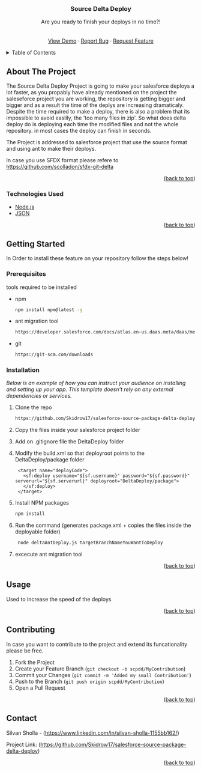 <div id="top"></div>

<!-- PROJECT LOGO -->
<br />
<div align="center">
  
  <h3 align="center">Source Delta Deploy</h3>

  <p align="center">
    Are you ready to finish your deploys in no time?!
    <br />
    <br />
    <br />
    <a href="https://github.com/Skidrow17/salesforce-source-package-delta-deploy/issues">View Demo</a>
    ·
    <a href="https://github.com/Skidrow17/salesforce-source-package-delta-deploy/issues">Report Bug</a>
    ·
    <a href="https://github.com/Skidrow17/salesforce-source-package-delta-deploy/issues">Request Feature</a>
  </p>
</div>



<!-- TABLE OF CONTENTS -->
<details>
  <summary>Table of Contents</summary>
  <ol>
    <li>
      <a href="#about-the-project">About The Project</a>
    </li>
    <li>
      <a href="#getting-started">Getting Started</a>
      <ul>
        <li><a href="#prerequisites">Prerequisites</a></li>
        <li><a href="#installation">Installation</a></li>
      </ul>
    </li>
    <li><a href="#usage">Usage</a></li>
    <li><a href="#contributing">Contributing</a></li>
    <li><a href="#contact">Contact</a></li>
  </ol>
</details>



<!-- ABOUT THE PROJECT -->
## About The Project

The Source Delta Deploy Project is going to make your salesforce deploys a lot faster, as you propably have already mentioned on the project the saleseforce project you are working, the repository is getting bigger and bigger and as a result the time of the deplys are increasing dramaticaly. Despite the time required to make a deploy, there is also a problem that its impossible to avoid easlily, the 'too many files in zip'. So what does delta deploy do is deploying each time the modified files and not the whole repository. in most cases the deploy can finish in seconds.

The Project is addressed to salesforce project that use the source format and using ant to make their deploys.

In case you use SFDX format please refere to https://github.com/scolladon/sfdx-git-delta 

<p align="right">(<a href="#top">back to top</a>)</p>



### Technologies Used

* [Node.js](https://nodejs.org/en/)
* [JSON](https://www.json.org/json-en.html)


<p align="right">(<a href="#top">back to top</a>)</p>



<!-- GETTING STARTED -->
## Getting Started

In Order to install these feature on your repository follow the steps below!

### Prerequisites

tools required to be installed

* npm
  ```sh
  npm install npm@latest -g
  ```
* ant migration tool
  ```sh
  https://developer.salesforce.com/docs/atlas.en-us.daas.meta/daas/meta_development.htm
  ```
* git
  ```sh
  https://git-scm.com/downloads
  ```
  
### Installation

_Below is an example of how you can instruct your audience on installing and setting up your app. This template doesn't rely on any external dependencies or services._

1. Clone the repo
   ```sh
   https://github.com/Skidrow17/salesforce-source-package-delta-deploy.git
   ```
2. Copy the files inside your salesforce project folder
3. Add on .gitignore file the DeltaDeploy folder
4. Modify the build.xml so that deployroot points to the DeltaDeploy/package folder
   ```
    <target name="deployCode">
      <sf:deploy username="${sf.username}" password="${sf.password}" serverurl="${sf.serverurl}" deployroot="DeltaDeploy/package">
      </sf:deploy>
    </target>
    ```

5. Install NPM packages
   ```sh
   npm install
   ```
6. Run the command (generates package.xml + copies the files inside the deployable folder)
   ```sh 
    node deltaAntDeploy.js targetBranchNameYouWantToDeploy
   ```
7. excecute ant migration tool 
   
<p align="right">(<a href="#top">back to top</a>)</p>



<!-- USAGE EXAMPLES -->
## Usage

Used to increase the speed of the deploys

<p align="right">(<a href="#top">back to top</a>)</p>


<!-- CONTRIBUTING -->
## Contributing

In case you want to contribute to the project and extend its funcationality please be free.

1. Fork the Project
2. Create your Feature Branch (`git checkout -b scpdd/MyContribution`)
3. Commit your Changes (`git commit -m 'Added my small Contribution'`)
4. Push to the Branch (`git push origin scpdd/MyContribution`)
5. Open a Pull Request

<p align="right">(<a href="#top">back to top</a>)</p>


<!-- CONTACT -->
## Contact

Silvan Sholla - (https://www.linkedin.com/in/silvan-sholla-1155bb162/)

Project Link: (https://github.com/Skidrow17/salesforce-source-package-delta-deploy)

<p align="right">(<a href="#top">back to top</a>)</p>
